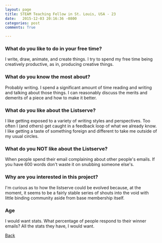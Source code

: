 ```yaml
---
layout: page
title: STEAM Teaching Fellow in St. Louis, USA - 23
date:   2015-12-03 20:16:36 -0800
categories: post
comments: True

---
```


### What do you like to do in your free time?
<p>I write, draw, animate, and create things. I try to spend my free time being creatively productive, as in, producing creative things.</p>

### What do you know the most about?
<p>Probably writing. I spend a significant amount of time reading and writing and talking about those things. I can reasonably discuss the merits and demerits of a piece and how to make it better.</p>

### What do you like about the Listserve?
<p>I like getting exposed to a variety of writing styles and perspectives. Too often I (and others) get caught in a feedback loop of what we already know. I like getting a taste of something foreign and different to take me outside of my usual circles.</p>

### What do you NOT like about the Listserve?
<p>When people spend their email complaining about other people's emails. If you have 600 words don't waste it on snubbing someone else's.</p>

### Why are you interested in this project?
<p>I'm curious as to how the listserve could be evolved because, at the moment, it seems to be a fairly stable series of shouts into the void with little binding community aside from base membership itself.</p>

### Age
<p>I would want stats. What percentage of people respond to their winner emails? All the stats they have, I would want.</p>

[Back][1]

[1]: /home/responders/all